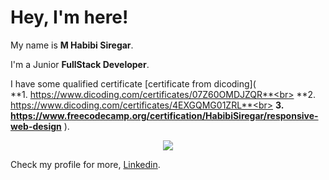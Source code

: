 # Hey, I'm here! 

My name is **M Habibi Siregar**.<br>

I'm a Junior **FullStack Developer**.<br>

I have some qualified certificate  [certificate from dicoding](<br>
**1. https://www.dicoding.com/certificates/07Z60OMDJZQR**<br>
**2. https://www.dicoding.com/certificates/4EXGQMG01ZRL**<br>
**3. https://www.freecodecamp.org/certification/HabibiSiregar/responsive-web-design**
).<br>

<div align="center">
  <picture>
<!--   <source
    srcset="https://github-readme-stats.vercel.app/api?username=Kyra-Code79&show_icons=true&theme=tokyonight"
    media="(prefers-color-scheme: dark)"
  /> -->
  <source
    srcset="https://github-readme-stats.vercel.app/api/top-langs/?username=Kyra-Code79&langs_count=8&theme=tokyonight&layout=compact"
    media="(prefers-color-scheme: dark), (prefers-color-scheme: no-preference)"
  />
  <img src="https://github-readme-stats.vercel.app/api?username=Kyra-Code79&show_icons=true" />
</picture>
</div>

Check my profile for more, [Linkedin](https://www.linkedin.com/in/habibisiregar79/).
